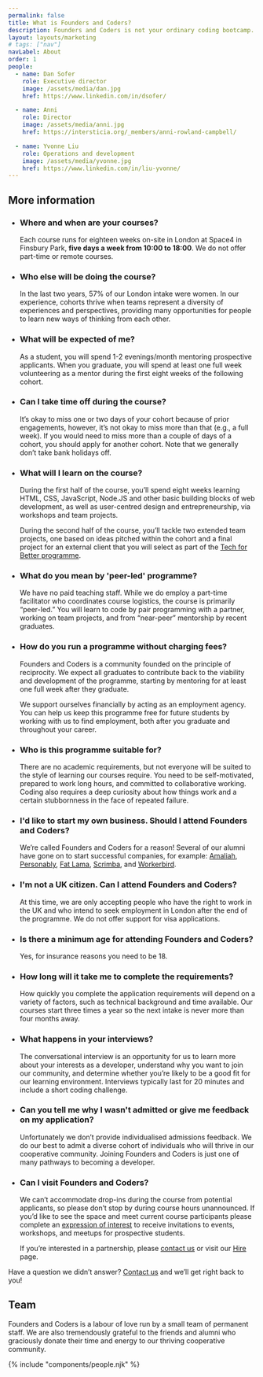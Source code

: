 ```yaml
---
permalink: false
title: What is Founders and Coders?
description: Founders and Coders is not your ordinary coding bootcamp. We’re on a mission to prove that for many people peer-led learning is the most effective and least expensive route into the tech industry. Curious to learn more about our London Programme? Read on for all your questions answered.
layout: layouts/marketing
# tags: ["nav"]
navLabel: About
order: 1
people:
  - name: Dan Sofer
    role: Executive director
    image: /assets/media/dan.jpg
    href: https://www.linkedin.com/in/dsofer/

  - name: Anni
    role: Director
    image: /assets/media/anni.jpg
    href: https://intersticia.org/_members/anni-rowland-campbell/

  - name: Yvonne Liu
    role: Operations and development
    image: /assets/media/yvonne.jpg
    href: https://www.linkedin.com/in/liu-yvonne/
---
```


## More information

- ### Where and when are your courses?

  Each course runs for eighteen weeks on-site in London at Space4 in Finsbury Park, **five days a week from 10:00 to 18:00**. We do not offer part-time or remote courses.

- ### Who else will be doing the course?

  In the last two years, 57% of our London intake were women. In our experience, cohorts thrive when teams represent a diversity of experiences and perspectives, providing many opportunities for people to learn new ways of thinking from each other.

- ### What will be expected of me?

  As a student, you will spend 1-2 evenings/month mentoring prospective applicants. When you graduate, you will spend at least one full week volunteering as a mentor during the first eight weeks of the following cohort.

- ### Can I take time off during the course?

  It’s okay to miss one or two days of your cohort because of prior engagements, however, it’s not okay to miss more than that (e.g., a full week). If you would need to miss more than a couple of days of a cohort, you should apply for another cohort. Note that we generally don’t take bank holidays off.

- ### What will I learn on the course?

  During the first half of the course, you’ll spend eight weeks learning HTML, CSS, JavaScript, Node.JS and other basic building blocks of web development, as well as user-centred design and entrepreneurship, via workshops and team projects.

  During the second half of the course, you’ll tackle two extended team projects, one based on ideas pitched within the cohort and a final project for an external client that you will select as part of the [Tech for Better programme](/tech-for-better).

- ### What do you mean by 'peer-led' programme?

  We have no paid teaching staff. While we do employ a part-time facilitator who coordinates course logistics, the course is primarily “peer-led.” You will learn to code by pair programming with a partner, working on team projects, and from “near-peer” mentorship by recent graduates.

- ### How do you run a programme without charging fees?

  Founders and Coders is a community founded on the principle of reciprocity. We expect all graduates to contribute back to the viability and development of the programme, starting by mentoring for at least one full week after they graduate.

  We support ourselves financially by acting as an employment agency. You can help us keep this programme free for future students by working with us to find employment, both after you graduate and throughout your career.

- ### Who is this programme suitable for?

  There are no academic requirements, but not everyone will be suited to the style of learning our courses require. You need to be self-motivated, prepared to work long hours, and committed to collaborative working. Coding also requires a deep curiosity about how things work and a certain stubbornness in the face of repeated failure.

- ### I'd like to start my own business. Should I attend Founders and Coders?

  We’re called Founders and Coders for a reason! Several of our alumni have gone on to start successful companies, for example: [Amaliah](https://www.amaliah.com/), [Personably](https://www.personably.co/), [Fat Lama](https://fatllama.com/), [Scrimba](https://scrimba.com/), and [Workerbird](https://www.workerbird.co.uk/).

- ### I'm not a UK citizen. Can I attend Founders and Coders?

  At this time, we are only accepting people who have the right to work in the UK and who intend to seek employment in London after the end of the programme. We do not offer support for visa applications.

- ### Is there a minimum age for attending Founders and Coders?

  Yes, for insurance reasons you need to be 18.

- ### How long will it take me to complete the requirements?

  How quickly you complete the application requirements will depend on a variety of factors, such as technical background and time available. Our courses start three times a year so the next intake is never more than four months away.

- ### What happens in your interviews?

  The conversational interview is an opportunity for us to learn more about your interests as a developer, understand why you want to join our community, and determine whether you’re likely to be a good fit for our learning environment. Interviews typically last for 20 minutes and include a short coding challenge.

- ### Can you tell me why I wasn't admitted or give me feedback on my application?

  Unfortunately we don’t provide individualised admissions feedback. We do our best to admit a diverse cohort of individuals who will thrive in our cooperative community. Joining Founders and Coders is just one of many pathways to becoming a developer.

- ### Can I visit Founders and Coders?

  We can’t accommodate drop-ins during the course from potential applicants, so please don’t stop by during course hours unannounced. If you’d like to see the space and meet current course participants please complete an [expression of interest](https://docs.google.com/forms/d/e/1FAIpQLSepdNxKsrMjhfnbdkzKUgNpeWFmp8WLyiqTe_UY10TsPpFOEQ/viewform) to receive invitations to events, workshops, and meetups for prospective students.

  If you’re interested in a partnership, please [contact us](#contact) or visit our [Hire](/hire) page.

<!-- {ul:.grid} -->

Have a question we didn’t answer? [Contact us](#contact) and we’ll get right back to you!

## Team

Founders and Coders is a labour of love run by a small team of permanent staff. We are also tremendously grateful to the friends and alumni who graciously donate their time and energy to our thriving cooperative community.

{% include "components/people.njk" %}
